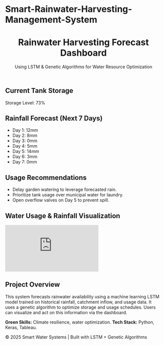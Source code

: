 # Smart-Rainwater-Harvesting-Management-System

<!DOCTYPE html>
<html lang="en">
<head>
<meta charset="UTF-8">
<meta name="viewport" content="width=device-width, initial-scale=1">
<title>Rainwater Harvesting Forecast Dashboard</title>
<link href="https://cdn.jsdelivr.net/npm/tailwindcss@2.2.19/dist/tailwind.min.css"
rel="stylesheet">
</head>
<body class="bg-gray-100 text-gray-800">
<header class="bg-green-700 text-white py-6 shadow-md">
<div class="max-w-7xl mx-auto px-4">
<h1 class="text-3xl font-bold">Rainwater Harvesting Forecast Dashboard</h1>
<p class="text-sm mt-1">Using LSTM & Genetic Algorithms for Water Resource
Optimization</p>
</div>
</header>
<main class="max-w-7xl mx-auto px-4 py-8 grid gap-6 grid-cols-1 md:grid-cols-2 lg:grid-cols-3">
<!-- Storage Status Card -->
<div class="bg-white shadow-md rounded-xl p-6">
<h2 class="text-xl font-semibold mb-2">Current Tank Storage</h2>
<p class="text-gray-600 mb-4">Storage Level: <span class="font-bold text-green-
700">73%</span></p>
<div class="w-full bg-gray-200 rounded-full h-4">
<div class="bg-green-600 h-4 rounded-full" style="width: 73%;"></div>
</div>
</div>
<!-- Rainfall Forecast Card -->
<div class="bg-white shadow-md rounded-xl p-6">
<h2 class="text-xl font-semibold mb-2">Rainfall Forecast (Next 7 Days)</h2>
<ul class="list-disc ml-5 text-sm text-gray-700">
<li>Day 1: 12mm</li>
<li>Day 2: 8mm</li>
<li>Day 3: 0mm</li>
<li>Day 4: 5mm</li>
<li>Day 5: 14mm</li>
<li>Day 6: 3mm</li>
<li>Day 7: 0mm</li>
</ul>
</div>
<!-- Recommendations -->
<div class="bg-white shadow-md rounded-xl p-6">
<h2 class="text-xl font-semibold mb-2">Usage Recommendations</h2>
<ul class="list-disc ml-5 text-sm text-gray-700">
<li>Delay garden watering to leverage forecasted rain.</li>
<li>Prioritize tank usage over municipal water for laundry.</li>
<li>Open overflow valves on Day 5 to prevent spill.</li>
</ul>
</div>
<!-- Embedded Visualization -->
<div class="col-span-1 md:col-span-2 lg:col-span-3 bg-white shadow-md rounded-xl p-6">
<h2 class="text-xl font-semibold mb-4">Water Usage & Rainfall Visualization</h2>
<div class="aspect-w-16 aspect-h-9">
<!-- Embed Tableau or Chart.js here -->
<iframe src="https://www.accuweather.com/" class="w-full h-96 border rounded"
frameborder="0"></iframe>
</div>
</div>
<!-- About the Project -->
<div class="col-span-1 md:col-span-2 lg:col-span-3 bg-white shadow-md rounded-xl p-6">
<h2 class="text-xl font-semibold mb-2">Project Overview</h2>
<p class="text-sm text-gray-700 mb-2">
This system forecasts rainwater availability using a machine learning LSTM model trained
on historical rainfall, catchment inflow, and usage data. It uses a genetic algorithm to optimize
storage and usage schedules. Users can visualize and act on this information via the dashboard.
</p>
<p class="text-sm text-gray-700">
<strong>Green Skills:</strong> Climate resilience, water optimization. <strong>Tech
Stack:</strong> Python, Keras, Tableau.
</p>
</div>
</main>
<footer class="bg-green-700 text-white text-sm text-center py-4">
© 2025 Smart Water Systems | Built with LSTM + Genetic Algorithms
</footer>
</body>
</html>
